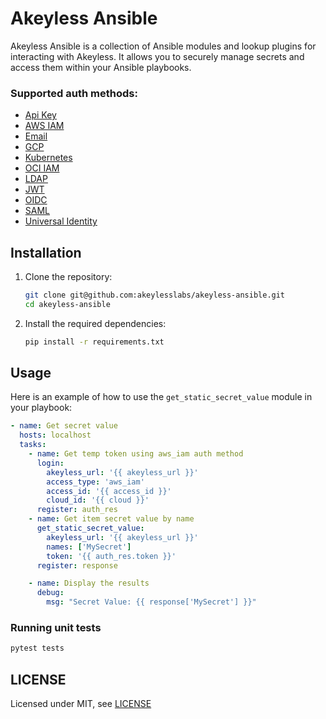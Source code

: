 # Akeyless Ansible

Akeyless Ansible is a collection of Ansible modules and lookup plugins for interacting with Akeyless.
It allows you to securely manage secrets and access them within your Ansible playbooks.

### Supported auth methods:
- [Api Key](https://docs.akeyless.io/docs/api-key)
- [AWS IAM](https://docs.akeyless.io/docs/aws-iam)
- [Email](https://docs.akeyless.io/docs/email)
- [GCP](https://docs.akeyless.io/docs/gcp-auth-method)
- [Kubernetes](https://docs.akeyless.io/docs/kubernetes-auth)
- [OCI IAM](https://docs.akeyless.io/docs/oci-iam)
- [LDAP](https://docs.akeyless.io/docs/ldap)
- [JWT](https://docs.akeyless.io/docs/oauth20jwt)
- [OIDC](https://docs.akeyless.io/docs/openid)
- [SAML](https://docs.akeyless.io/docs/saml)
- [Universal Identity](https://docs.akeyless.io/docs/universal-identity)

## Installation

1. Clone the repository:
   ```sh
   git clone git@github.com:akeylesslabs/akeyless-ansible.git
   cd akeyless-ansible
2. Install the required dependencies:
   ```sh
   pip install -r requirements.txt

## Usage
Here is an example of how to use the `get_static_secret_value` module in your playbook:
```yaml
- name: Get secret value
  hosts: localhost
  tasks:
    - name: Get temp token using aws_iam auth method
      login:
        akeyless_url: '{{ akeyless_url }}'
        access_type: 'aws_iam'
        access_id: '{{ access_id }}'
        cloud_id: '{{ cloud }}'
      register: auth_res
    - name: Get item secret value by name
      get_static_secret_value:
        akeyless_url: '{{ akeyless_url }}'
        names: ['MySecret']
        token: '{{ auth_res.token }}'
      register: response

    - name: Display the results
      debug:
        msg: "Secret Value: {{ response['MySecret'] }}"
```

### Running unit tests
```sh
pytest tests
```


## LICENSE
Licensed under MIT, see [LICENSE](LICENSE.md)